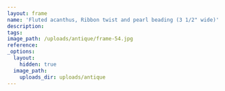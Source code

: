 ```yaml
---
layout: frame
name: 'Fluted acanthus, Ribbon twist and pearl beading (3 1/2" wide)'
description:
tags:
image_path: /uploads/antique/frame-54.jpg
reference:
_options:
  layout:
    hidden: true
  image_path:
    uploads_dir: uploads/antique
---
```

